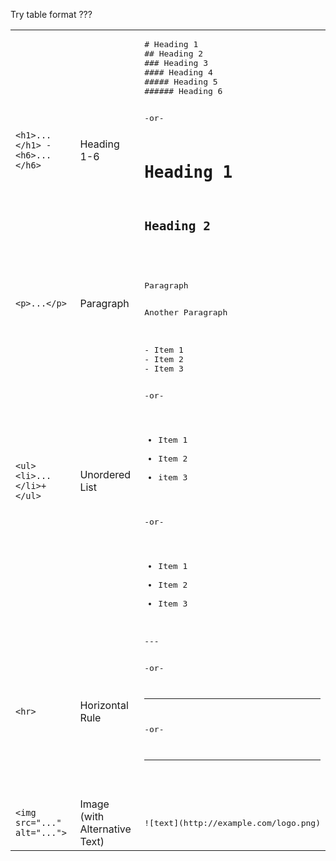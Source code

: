 
Try table format ???


<table>
<tr>
<td><code>&lt;h1&gt;...&lt;/h1&gt; - &lt;h6&gt;...&lt;/h6&gt;</td>
<td>Heading 1-6</td>
<td><pre>
# Heading 1
## Heading 2
### Heading 3
#### Heading 4
##### Heading 5
###### Heading 6

-or-

Heading 1
=========

Heading 2
---------
</pre></td>
</tr>

<tr>
<td><code>&lt;p&gt;...&lt;/p&gt;</code></td>
<td>Paragraph</td>
<td><pre>
Paragraph

Another Paragraph
</pre></td>
</tr>


<tr>
<td><code>&lt;ul&gt;&lt;li&gt;...&lt;/li&gt;+&lt;/ul&gt;</code></td>
<td>Unordered List</td>
<td><pre>
- Item 1
- Item 2
- Item 3

-or-

* Item 1
* Item 2
* item 3

-or-

+ Item 1
+ Item 2
+ Item 3
</pre></td>
</tr>


<tr>
<td><code>&lt;hr&gt;</code></td>
<td>Horizontal Rule</td>
<td><pre>
---       

-or-   

* * *

-or-

- - -
</pre></td>
</tr>


<tr>
<td><code>&lt;img src="..." alt="..."&gt;</code></td>
<td>Image (with Alternative Text)</td>
<td><pre>![text](http://example.com/logo.png)</pre></td>
</tr>



</table>
